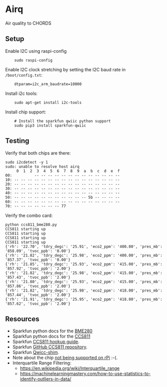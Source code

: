 # Airq
Air quality to CHORDS

## Setup
Enable I2C using raspi-config

        sudo raspi-config

Enable I2C clock stretching by setting the I2C baud rate in `/boot/config.txt`:

        dtparam=i2c_arm_baudrate=10000

Install i2c tools:

        sudo apt-get install i2c-tools

Install chip support:

        # Install the sparkfun qwiic python support
        sudo pip3 install sparkfun-qwiic

## Testing
Verify that both chips are there:
```
sudo i2cdetect -y 1
sudo: unable to resolve host airq
     0  1  2  3  4  5  6  7  8  9  a  b  c  d  e  f
00:          -- -- -- -- -- -- -- -- -- -- -- -- -- 
10: -- -- -- -- -- -- -- -- -- -- -- -- -- -- -- -- 
20: -- -- -- -- -- -- -- -- -- -- -- -- -- -- -- -- 
30: -- -- -- -- -- -- -- -- -- -- -- -- -- -- -- -- 
40: -- -- -- -- -- -- -- -- -- -- -- -- -- -- -- -- 
50: -- -- -- -- -- -- -- -- -- -- -- 5b -- -- -- -- 
60: -- -- -- -- -- -- -- -- -- -- -- -- -- -- -- -- 
70: -- -- -- -- -- -- -- 77
```

Verify the combo card:

    python ccs811_bme280.py
    CCS811 starting up
    CCS811 starting up
    CCS811 starting up
    CCS811 starting up
    {'rh': '22.70', 'tdry_degc': '25.91', 'eco2_ppm': '400.00', 'pres_mb': '858.09', 'tvoc_ppb': '0.00'}
    {'rh': '21.82', 'tdry_degc': '25.98', 'eco2_ppm': '400.00', 'pres_mb': '857.37', 'tvoc_ppb': '0.00'}
    {'rh': '21.85', 'tdry_degc': '25.93', 'eco2_ppm': '415.00', 'pres_mb': '857.92', 'tvoc_ppb': '2.00'}
    {'rh': '21.82', 'tdry_degc': '25.98', 'eco2_ppm': '415.00', 'pres_mb': '857.43', 'tvoc_ppb': '2.00'}
    {'rh': '21.80', 'tdry_degc': '25.93', 'eco2_ppm': '415.00', 'pres_mb': '857.86', 'tvoc_ppb': '2.00'}
    {'rh': '21.82', 'tdry_degc': '25.98', 'eco2_ppm': '418.00', 'pres_mb': '857.44', 'tvoc_ppb': '2.00'}
    {'rh': '21.91', 'tdry_degc': '25.95', 'eco2_ppm': '418.00', 'pres_mb': '857.62', 'tvoc_ppb': '2.00'}

## Resources

- Sparkfun python docs for the [BME280](https://qwiic-bme280-py.readthedocs.io/en/latest/?)
- Sparkfun python docs for the [CCS811](https://qwiic-ccs811-py.readthedocs.io/en/latest/?)
- Sparkfun [CCS811 hookup guide](https://learn.sparkfun.com/tutorials/ccs811bme280-qwiic-environmental-combo-breakout-hookup-guide?_ga=2.42719461.1539937089.1601160436-1748549399.1600881830).
- Sparkfun [GitHub CCS811 repository](https://github.com/sparkfun/CCS811_Air_Quality_Breakout).
- Sparkfun [Qwicc-shim](https://learn.sparkfun.com/tutorials/qwiic-shim-for-raspberry-pi-hookup-guide?_ga=2.122920139.1539937089.1601160436-1748549399.1600881830).
- Note about the chip [not being supported on rPi](https://raspberrypi.stackexchange.com/questions/74418/pi-cannot-communicate-with-i2c-sensor) :-(.
- Interquartile Range Filtering:
    - https://en.wikipedia.org/wiki/Interquartile_range
    - https://machinelearningmastery.com/how-to-use-statistics-to-identify-outliers-in-data/
